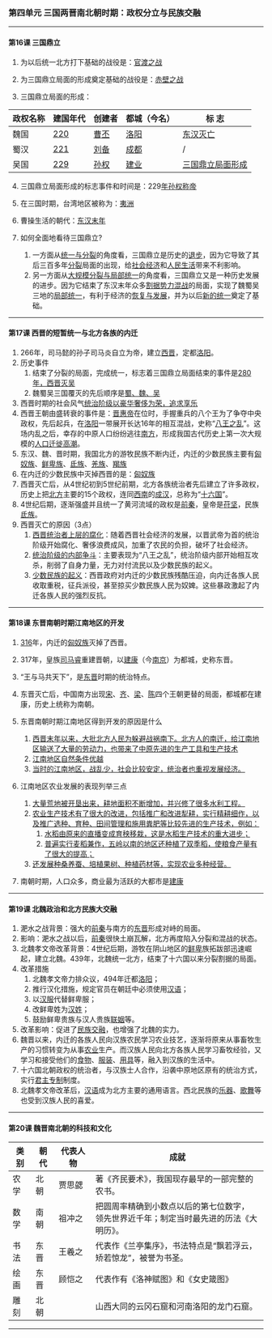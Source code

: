 ### 第四单元 三国两晋南北朝时期：政权分立与民族交融

---

#### 第16课 三国鼎立

1. 为以后统一北方打下基础的战役是：<u>官渡之战</u>

2. 为三国鼎立局面的形成奠定基础的战役是：<u>赤壁之战</u>

3. 三国鼎立局面的形成：

| 政权名称 | 建国年代   | 创建者      | 都城（今名） | 标   志                 |
| -------- | ---------- | ----------- | ------------ | ----------------------- |
| 魏国     | <u>220</u> | <u>曹丕</u> | <u>洛阳</u>  | <u>东汉灭亡</u>         |
| 蜀汉     | <u>221</u> | <u>刘备</u> | <u>成都</u>  | /                       |
| 吴国     | <u>229</u> | <u>孙权</u> | <u>建业</u>  | <u>三国鼎立局面形成</u> |

4. 三国鼎立局面形成的标志事件和时间是：229<u>年孙权称帝</u>

5. 在三国时期，台湾地区被称为：<u>夷洲</u>

6. 曹操生活的朝代：<u>东汉末年</u>

7. 如何全面地看待三国鼎立?
    1. 一方面从<u>统一与分裂</u>的角度看，三国鼎立是历史的<u>退步</u>，因为它导致了其后三百多年<u>分裂</u>局面的出现，给<u>社会经济</u>和<u>人民生活</u>带来不利影响。
    2. 另一方面从<u>大规模分裂与局部统一</u>的角度看，三国鼎立又是一种历史发展的进步。因为它结束了东汉末年众多<u>割据势力混战</u>的局面，实现了魏蜀吴三地的<u>局部统一</u>，有利于经济的<u>恢复与发展</u>，并为以后<u>新的统一</u>奠定了基础。

---

#### 第17课 西晋的短暂统一与北方各族的内迁

1. 266年，司马懿的孙子司马炎自立为帝，建立<u>西晋</u>，定都<u>洛阳</u>。
2. 历史事件
    1. 结束了分裂的局面，完成统一，标志着三国鼎立局面结束的事件是<u>280年，西晋灭吴</u>
    2. 魏蜀吴三国覆灭的先后顺序是<u>蜀、魏、吴</u>
3. 西晋时期的社会风气<u>统治阶级以豪华奢侈为荣，追求享乐</u>
4. 西晋王朝由盛转衰的事件是：<u>晋惠帝</u>在位时，手握重兵的八个王为了争夺中央政权，先后起兵，在<u>洛阳</u>一带展开长达16年的相互混战，史称“<u>八王之乱</u>”。这场内乱之后，幸存的中原人口纷纷逃往<u>南方</u>，形成我国古代历史上第一次大规模的<u>人口迁徙高潮</u>。
5. 东汉、魏、晋时期，我国北方的游牧民族不断内迁，内迁的少数民族主要有<u>匈奴族</u>、<u>鲜卑族</u>、<u>氐族</u>、<u>羌族</u>、<u>羯族</u>
6. 在内迁的少数民族中灭掉西晋的是：<u>匈奴族</u>
7. 西晋灭亡后，从4世纪初到5世纪前期，北方各族统治者先后建立了许多政权，历史上把<u>北方</u>主要的15个政权，连同<u>西南</u>的<u>成汉</u>，总称为“<u>十六国</u>”。
8. 4世纪后期，逐渐强盛并且统一了黄河流域的政权是<u>前秦</u>，皇帝是<u>苻坚</u>，民族<u>氐族</u>。
9. 西晋灭亡的原因（3点）
    1. <u>西晋统治者上层的腐化</u>：随着西晋社会经济的发展，以晋武帝为首的统治阶级开始腐化、奢侈浪费成风，加重了农民的负担，破坏了社会经济。
    2. <u>统治阶级的内部争斗</u>：主要表现为“八王之乱”，统治阶级内部开始相互攻杀，削弱了自身力量，无力对付流民以及少数民族的起义。
    3. <u>少数民族的起义</u>：西晋政府对内迁的少数民族残酷压迫，向内迁各族人民收取重税，征兵派役，甚至掠买少数民族人民为奴婢。这些暴政激起了内迁各族人民的强烈反抗。

---

#### 第18课 东晋南朝时期江南地区的开发

1. <u>316</u>年，内迁的<u>匈奴族</u>灭掉了西晋。
2. 317年，皇族<u>司马睿</u>重建晋朝，以<u>建康</u>（今<u>南京</u>）为都城，史称东晋。
3. “王与马共天下”，是<u>东晋</u>时期的统治特点。
4. 东晋灭亡后，中国南方出现<u>宋</u>、<u>齐</u>、<u>梁</u>、<u>陈</u>四个王朝更替的局面，都城都在建康，历史上统称为南朝。

5. 东晋南朝时期江南地区得到开发的原因是什么
    1. <u>西晋末年以来，大批北方人民为躲避战祸南下。北方人的南迁，给江南地区输送了大量的劳动力，也带来了中原先进的生产工具和生产技术</u>
    2. <u>江南地区自然条件优越</u>
    3. <u>当时的江南地区，战乱少，社会比较安定，统治者也重视发展经济。</u>

6. 江南地区农业发展的表现列举三点
    1. <u>大量荒地被开垦出来，耕地面积不断增加，并兴修了很多水利工程。</u>
    2. <u>农业生产技术有了很大的改进，包括推广和改进犁耕，实行精耕细作，以及推广选种、育种、田间管理和施用粪肥等比较先进的生产技术，例如：</u>
        1. <u>水稻由原来的直播变成育秧移栽，这是水稻生产技术的重大进步；</u>
        2. <u>普遍实行麦稻兼作，五岭以南的地区还种植了双季稻，使粮食产量有了很大的提高；</u>
    3. <u>还发展种桑养蚕、培植果树、种植药材等，实现农业多种经营。</u>

7. 南朝时期，人口众多，商业最为活跃的大都市是<u>建康</u>

---

#### 第19课 北魏政治和北方民族大交融

1. 淝水之战背景：强大的<u>前秦</u>与南方的<u>东晋</u>形成对峙的局面。
2. 影响：淝水之战以后，<u>前秦</u>很快土崩瓦解，北方再度陷入分裂和混战的状态。
3. 北魏孝文帝改革背景：4世纪后期，游牧在阴山地区的<u>鲜卑</u>族拓跋部迅速崛起，建立北魏。439年，北魏统一北方，结束了十六国以来分裂割据的局面。
4. 改革措施
   1. 北魏孝文帝力排众议，494年迁都<u>洛阳</u>；
   2. 推行汉化措施，规定官员在朝廷中必须使用<u>汉语</u>；
   3. 以<u>汉服</u>代替鲜卑服；
   4. 改鲜卑姓为<u>汉姓</u>；
   5. 鼓励鲜卑贵族与汉人贵族<u>联姻</u>等。
5. 改革影响：促进了<u>民族交融</u>，也增强了北魏的实力。
6. 魏晋以来，内迁的各族人民向汉族农民学习农业技艺，逐渐将原来从事畜牧生产的习惯转变为从事<u>农业</u>生产。而汉族人民向北方各族人民学习畜牧经验，又学习和接受他们的<u>食物</u>、<u>服装</u>、<u>用具</u>等，融入到汉族的生活中。
7. 十六国北朝政权的统治者，与汉族士人合作，沿袭中原地区原有的统治方式，实行<u>君主专制</u>制度。
8. 北魏孝文帝改革后，<u>汉语</u>成为北方主要的通用语言。西北民族的<u>乐器</u>、<u>歌舞</u>等也受到汉族人民的喜爱。

---

#### 第20课 魏晋南北朝的科技和文化


|类别|朝代|代表人物|成就|
| - | - | - | - |
|农学|北朝 |贾思勰|著《齐民要术》，我国现存最早的一部完整的农书。|
|数学|南朝|祖冲之| 把圆周率精确到小数点以后的第七位数字，<br>领先世界近千年；制定当时最先进的历法《大明历》。 |
|书法|东晋|王羲之|代表作《兰亭集序》，书法特点是“飘若浮云，<br>矫若惊龙”，被誉为书圣。|
|绘画|东晋|顾恺之|代表作有《洛神赋图》和《女史箴图》|
|雕刻|北朝||山西大同的云冈石窟和河南洛阳的龙门石窟。|

---
